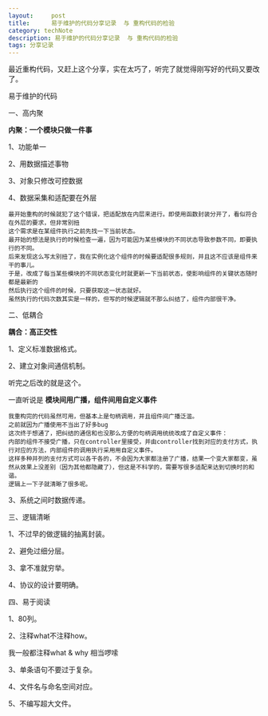 ```yaml
---
layout:     post
title:      易于维护的代码分享记录  与 重构代码的检验
category: techNote
description: 易于维护的代码分享记录  与 重构代码的检验
tags: 分享记录
---
```


最近重构代码，又赶上这个分享，实在太巧了，听完了就觉得刚写好的代码又要改了。



易于维护的代码

一、高内聚

**内聚：一个模块只做一件事**

1、功能单一

2、用数据描述事物

3、对象只修改可控数据

4、数据采集和适配要在外层

	最开始重构的时候就犯了这个错误，把适配放在内层来进行。即使用函数封装分开了，看似符合在外层的要求，但非常别扭
	这个需求是在某组件执行之前先找一下当前状态。
	最开始的想法是执行的时候检查一遍，因为可能因为某些模块的不同状态导致参数不同，即要执行的不同。
	后来发现这么写太别扭了，我在实例化这个组件的时候要适配很多规则，并且这不应该是组件来干的事儿。
	于是，改成了每当某些模块的不同状态变化时就更新一下当前状态，使影响组件的关键状态随时都是最新的
	然后执行这个组件的时候，只要获取这一状态就好。
	虽然执行的代码次数其实是一样的，但写的时候逻辑就不那么纠结了，组件内部很干净。



二、低耦合

**耦合：高正交性**

1、定义标准数据格式。

2、建立对象间通信机制。

听完之后改的就是这个。

一直听说是 **模块间用广播，组件间用自定义事件**

	我重构完的代码虽然可用，但基本上是句柄调用，并且组件间广播泛滥。
	之前就因为广播使用不当出了好多bug
	这次终于想通了，把纠结的通信和也没那么方便的句柄调用统统改成了自定义事件：
	内部的组件不接受广播，只在controller里接受，并由controller找到对应的支付方式，执行对应的方法，内部组件的调用执行采用用自定义事件。
	这样多种并列的支付方式可以各干各的，不会因为大家都注册了广播，结果一个变大家都变，虽然从效果上没差别（因为其他都隐藏了），但这是不科学的，需要写很多适配来达到切换时的和谐。
	逻辑上一下子就清晰了很多呢。

3、系统之间时数据传递。



三、逻辑清晰

1、不过早的做逻辑的抽离封装。

2、避免过细分层。

3、拿不准就穷举。

4、协议的设计要明确。



四、易于阅读

1、80列。

2、注释what不注释how。

我一般都注释what & why 相当啰嗦

3、单条语句不要过于复杂。

4、文件名与命名空间对应。

5、不编写超大文件。